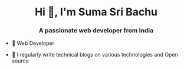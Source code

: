 
<h1 align="center">Hi 👋, I'm Suma Sri Bachu</h1>
<h3 align="center">A passionate web developer from India</h3>

- 🌱 Web Developer

- 📝 I regularly write technical blogs on various technologies and Open source


<!--
**suma30/suma30** is a ✨ _special_ ✨ repository because its `README.md` (this file) appears on your GitHub profile.

Here are some ideas to get you started:

- 🔭 I’m currently working on ...
- 🌱 I’m currently learning ...
- 👯 I’m looking to collaborate on ...
- 🤔 I’m looking for help with ...
- 💬 Ask me about ...
- 📫 How to reach me: ...
- 😄 Pronouns: ...
- ⚡ Fun fact: ...
-->
